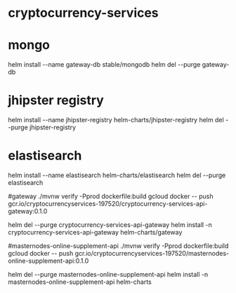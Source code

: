 # cryptocurrency-services

# mongo
helm install --name gateway-db stable/mongodb
helm del --purge gateway-db


# jhipster registry
helm install --name jhipster-registry helm-charts/jhipster-registry
helm del --purge jhipster-registry


# elastisearch
helm install --name elastisearch helm-charts/elastisearch
helm del --purge elastisearch


#gateway
./mvnw verify -Pprod dockerfile:build
gcloud docker -- push gcr.io/cryptocurrencyservices-197520/cryptocurrency-services-api-gateway:0.1.0

helm del --purge cryptocurrency-services-api-gateway
helm install -n cryptocurrency-services-api-gateway helm-charts/gateway


#masternodes-online-supplement-api
./mvnw verify -Pprod dockerfile:build
gcloud docker -- push gcr.io/cryptocurrencyservices-197520/masternodes-online-supplement-api:0.1.0

helm del --purge masternodes-online-supplement-api
helm install -n masternodes-online-supplement-api helm-charts

